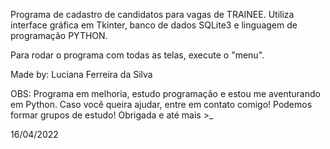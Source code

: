Programa de cadastro de candidatos para vagas de TRAINEE.
Utiliza interface gráfica em Tkinter, banco de dados SQLite3 
e linguagem de programação PYTHON.

Para rodar o programa com todas as telas, execute o "menu".

Made by: Luciana Ferreira da Silva

OBS:
Programa em melhoria, estudo programação e estou me aventurando em Python.
Caso você queira ajudar, entre em contato comigo! Podemos formar grupos de estudo!
Obrigada e até mais >_

16/04/2022
